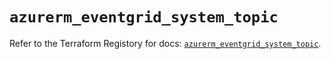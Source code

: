 # `azurerm_eventgrid_system_topic`

Refer to the Terraform Registory for docs: [`azurerm_eventgrid_system_topic`](https://registry.terraform.io/providers/hashicorp/azurerm/3.74.0/docs/resources/eventgrid_system_topic).
